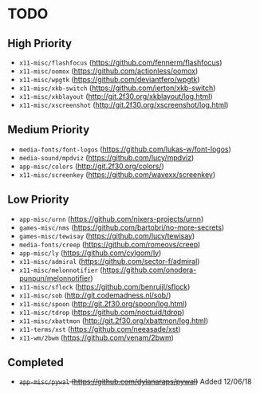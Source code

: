# TODO

## High Priority
* `x11-misc/flashfocus` (https://github.com/fennerm/flashfocus)
* `x11-misc/oomox` (https://github.com/actionless/oomox)
* `x11-misc/wpgtk` (https://github.com/deviantfero/wpgtk)
* `x11-misc/xkb-switch` (https://github.com/ierton/xkb-switch)
* `x11-misc/xkblayout` (http://git.2f30.org/xkblayout/log.html)
* `x11-misc/xscreenshot` (http://git.2f30.org/xscreenshot/log.html)

## Medium Priority
* `media-fonts/font-logos` (https://github.com/lukas-w/font-logos)
* `media-sound/mpdviz` (https://github.com/lucy/mpdviz) 
* `app-misc/colors` (http://git.2f30.org/colors/) 
* `x11-misc/screenkey` (https://github.com/wavexx/screenkey)

## Low Priority
* `app-misc/urnn` (https://github.com/nixers-projects/urnn)
* `games-misc/nms` (https://github.com/bartobri/no-more-secrets)
* `games-misc/tewisay` (https://github.com/lucy/tewisay)
* `media-fonts/creep` (https://github.com/romeovs/creep)
* `app-misc/ly` (https://github.com/cylgom/ly)
* `x11-misc/admiral` (https://github.com/sector-f/admiral)
* `x11-misc/melonnotifier` (https://github.com/onodera-punpun/melonnotifier)
* `x11-misc/sflock` (https://github.com/benruijl/sflock)
* `x11-misc/sob` (http://git.codemadness.nl/sob/)
* `x11-misc/spoon` (http://git.2f30.org/spoon/log.html)
* `x11-misc/tdrop` (https://github.com/noctuid/tdrop)
* `x11-misc/xbattmon` (http://git.2f30.org/xbattmon/log.html)
* `x11-terms/xst` (https://github.com/neeasade/xst)
* `x11-wm/2bwm` (https://github.com/venam/2bwm)

## Completed
* ~~`app-misc/pywal` (https://github.com/dylanaraps/pywal)~~ Added 12/06/18
